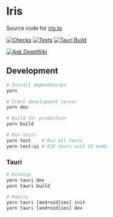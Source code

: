 # Iris

Source code for [iris.to](https://iris.to)

[![Checks](https://github.com/irislib/iris-client/actions/workflows/checks.yml/badge.svg)](https://github.com/irislib/iris-client/actions/workflows/checks.yml)
[![Tests](https://github.com/irislib/iris-client/actions/workflows/tests.yml/badge.svg)](https://github.com/irislib/iris-client/actions/workflows/tests.yml)
[![Tauri Build](https://github.com/irislib/iris-client/actions/workflows/tauri.yml/badge.svg)](https://github.com/irislib/iris-client/actions/workflows/tauri.yml)

[![Ask DeepWiki](https://deepwiki.com/badge.svg)](https://deepwiki.com/irislib/iris-client)

## Development

```bash
# Install dependencies
yarn

# Start development server
yarn dev

# Build for production
yarn build

# Run tests
yarn test    # Run all tests
yarn test:ui # E2E tests with UI mode
```

### Tauri

```bash
# Desktop
yarn tauri dev
yarn tauri build

# Mobile
yarn tauri [android|ios] init
yarn tauri [android|ios] dev
```
